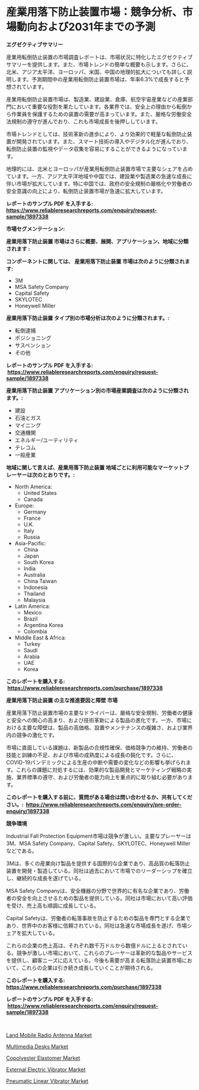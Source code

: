 <p><h1>産業用落下防止装置市場：競争分析、市場動向および2031年までの予測</h1></p><p><strong>エグゼクティブサマリー</strong></p>
<p><p>産業用転倒防止装置の市場調査レポートは、市場状況に特化したエグゼクティブサマリーを提供します。また、市場トレンドの簡単な概要も示します。さらに、北米、アジア太平洋、ヨーロッパ、米国、中国の地理的拡大についても詳しく説明します。予測期間中の産業用転倒防止装置市場は、年率6.3%で成長すると予想されています。</p><p>産業用転倒防止装置市場は、製造業、建設業、倉庫、航空宇宙産業などの産業部門において重要な役割を果たしています。各業界では、安全上の理由から転倒から作業員を保護するための装置の需要が高まっています。また、厳格な労働安全法規制の遵守が進んでおり、これも市場成長を後押ししています。</p><p>市場トレンドとしては、技術革新の進歩により、より効果的で軽量な転倒防止装置が開発されています。また、スマート技術の導入やデジタル化が進んでおり、転倒防止装置の監視やデータ収集を容易にすることができるようになっています。</p><p>地理的には、北米とヨーロッパが産業用転倒防止装置市場で主要なシェアを占めています。一方、アジア太平洋地域や中国では、建設業や製造業の急速な成長に伴い市場が拡大しています。特に中国では、政府の安全規制の厳格化や労働者の安全意識の向上により、転倒防止装置市場が急速に拡大しています。</p></p>
<p><strong>レポートのサンプル PDF を入手する: <a href="https://www.reliableresearchreports.com/enquiry/request-sample/1897338">https://www.reliableresearchreports.com/enquiry/request-sample/1897338</a></strong></p>
<p><strong>市場セグメンテーション:</strong></p>
<p><strong> 産業用落下防止装置 市場はさらに概要、展開、アプリケーション、地域に分類されます :</strong></p>
<p><strong>コンポーネントに関しては、 産業用落下防止装置 市場は次のように分類されます: &nbsp;</strong></p>
<p><ul><li>3M</li><li>MSA Safety Company</li><li>Capital Safety</li><li>SKYLOTEC</li><li>Honeywell Miller</li></ul></p>
<p><strong> 産業用落下防止装置 タイプ別の市場分析は次のように分類されます。:</strong></p>
<p><ul><li>転倒逮捕</li><li>ポジショニング</li><li>サスペンション</li><li>その他</li></ul></p>
<p><strong>レポートのサンプル PDF を入手する: &nbsp;<a href="https://www.reliableresearchreports.com/enquiry/request-sample/1897338">https://www.reliableresearchreports.com/enquiry/request-sample/1897338</a></strong></p>
<p><strong> 産業用落下防止装置 アプリケーション別の市場産業調査は次のように分類されます。:</strong></p>
<p><ul><li>建設</li><li>石油とガス</li><li>マイニング</li><li>交通機関</li><li>エネルギー/ユーティリティ</li><li>テレコム</li><li>一般産業</li></ul></p>
<p><strong>地域に関して言えば、産業用落下防止装置 地域ごとに利用可能なマーケットプレーヤーは次のとおりです。:</strong></p>
<p><ul>
    <li>
        North America:
        <ul>
            <li>United States</li>
            <li>Canada</li>
        </ul>
    </li>
    <li>
        Europe:
        <ul>
            <li>Germany</li>
            <li>France</li>
            <li>U.K.</li>
            <li>Italy</li>
            <li>Russia</li>
        </ul>
    </li>
    <li>
        Asia-Pacific:
        <ul>
            <li>China</li>
            <li>Japan</li>
            <li>South Korea</li>
            <li>India</li>
            <li>Australia</li>
            <li>China Taiwan</li>
            <li>Indonesia</li>
            <li>Thailand</li>
            <li>Malaysia</li>
        </ul>
    </li>
    <li>
        Latin America:
        <ul>
            <li>Mexico</li>
            <li>Brazil</li>
            <li>Argentina Korea</li>
            <li>Colombia</li>
        </ul>
    </li>
    <li>
        Middle East & Africa:
        <ul>
            <li>Turkey</li>
            <li>Saudi</li>
            <li>Arabia</li>
            <li>UAE</li>
            <li>Korea</li>
        </ul>
    </li>
    </ul></p>
<p><strong>このレポートを購入する: &nbsp;<a href="https://www.reliableresearchreports.com/purchase/1897338">https://www.reliableresearchreports.com/purchase/1897338</a></strong></p>
<p><strong>産業用落下防止装置 の主な推進要因と障壁 市場</strong></p>
<p><p>産業用落下防止装置市場の主要なドライバーは、厳格な安全規制、労働者の健康と安全への関心の高まり、および技術革新による製品の進化です。一方、市場における主要な障壁は、製品の高価格、設置やメンテナンスの複雑さ、および業界内の競争の激化です。</p><p>市場に直面している課題は、新製品の合規性確保、価格競争力の維持、労働者の技能と訓練の不足、および市場の成熟度による成長の鈍化です。さらに、COVID-19パンデミックによる生産の中断や需要の変化などの影響も挙げられます。これらの課題に対処するには、効果的な製品開発とマーケティング戦略の実施、業界標準の遵守、および労働者の能力向上を重点的に取り組む必要があります。</p></p>
<p><strong>このレポートを購入する前に、質問がある場合は問い合わせるか、共有してください。:&nbsp; <a href="https://www.reliableresearchreports.com/enquiry/pre-order-enquiry/1897338">https://www.reliableresearchreports.com/enquiry/pre-order-enquiry/1897338</a></strong></p>
<p><strong>競争環境</strong></p>
<p><p>Industrial Fall Protection Equipment市場は競争が激しい。主要なプレーヤーは3M、MSA Safety Company、Capital Safety、SKYLOTEC、Honeywell Millerなどである。</p><p>3Mは、多くの産業向け製品を提供する国際的な企業であり、高品質の転落防止装置を開発・製造している。同社は過去において市場でのリーダーシップを確立し、継続的な成長を遂げている。</p><p>MSA Safety Companyは、安全機器の分野で世界的に有名な企業であり、労働者の安全を向上させるための製品を提供している。同社は市場において高い評価を受け、売上高も順調に成長している。</p><p>Capital Safetyは、労働者の転落事故を防止するための製品を専門とする企業であり、世界中のお客様に信頼されている。同社は急速な市場成長を遂げ、市場シェアを拡大している。</p><p>これらの企業の売上高は、それぞれ数千万ドルから数億ドルに上るとされている。競争が激しい市場において、これらのプレーヤーは革新的な製品やサービスを提供し、顧客ニーズに応えている。今後も需要が高まる転落防止装置市場において、これらの企業は引き続き成長していくことが期待される。</p></p>
<p><strong>このレポートを購入する: &nbsp; <a href="https://www.reliableresearchreports.com/purchase/1897338">https://www.reliableresearchreports.com/purchase/1897338</a></strong></p>
<p><strong>レポートのサンプル PDF を入手する: &nbsp;<a href="https://www.reliableresearchreports.com/enquiry/request-sample/1897338">https://www.reliableresearchreports.com/enquiry/request-sample/1897338</a></strong><strong></strong></p>
<p>&nbsp;</p>
<p><p><a href="https://shimmer-gardenia-37a.notion.site/Land-Mobile-Radio-Antenna-Market-Offer-Valuable-Insights-into-Market-Size-Market-Share-Market-Tren-60cc532924fd4ec998cd61457accde26">Land Mobile Radio Antenna Market</a></p><p><a href="https://meowing-lemming-dd3.notion.site/Global-Multimedia-Desks-Market-by-Types-Applications-and-Major-Players-with-Regional-Growth-Rate--29ac40d8d50e4717a1505c84d4fbd71f">Multimedia Desks Market</a></p><p><a href="https://github.com/luckyshygirl/Market-Research-Report-List-3/blob/main/copolyester-elastomer-market.md">Copolyester Elastomer Market</a></p><p><a href="https://view.publitas.com/reportprime-1/external-electric-vibrator-market-insights-market-players-and-forecast-till-2030/">External Electric Vibrator Market</a></p><p><a href="https://view.publitas.com/reportprime-1/pneumatic-linear-vibrator-market-size-reflecting-a-forecast-till-2030-market-by-type-by-application-and-by-geography/">Pneumatic Linear Vibrator Market</a></p></p>